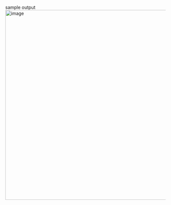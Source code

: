 sample output
<img width="924" height="597" alt="image" src="https://github.com/user-attachments/assets/e946b33c-068b-459f-903c-4580fda2ffef" />

